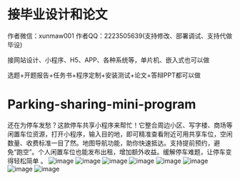 # 接毕业设计和论文
作者微信：xunmaw001  作者QQ：2223505639(支持修改、部署调试、支持代做毕设)

接网站设计、小程序、H5、APP、各种系统等，单片机、嵌入式也可以做

选题+开题报告+任务书+程序定制+安装测试+论文+答辩PPT都可以做
# Parking-sharing-mini-program
还在为停车发愁？这款停车共享小程序来帮忙！它整合周边小区、写字楼、商场等闲置车位资源，打开小程序，输入目的地，即可精准查看附近可用共享车位，空闲数量、收费标准一目了然。地图导航功能，助你快速抵达。支持提前预约，避免“跑空”。个人闲置车位也能发布出租，增加额外收益。缓解停车难题，让停车变得轻松简单 。 
![image](https://github.com/user-attachments/assets/62b2dfa9-6c45-4ca4-bc7b-97511cb3aef1)
![image](https://github.com/user-attachments/assets/d266a252-c5fe-4ad0-8b9b-b2f9438396b7)
![image](https://github.com/user-attachments/assets/b9600dfd-372d-49fd-a1a8-2406c33213f7)
![image](https://github.com/user-attachments/assets/2d7530a8-32a7-4f9a-81de-024a9698fe65)
![image](https://github.com/user-attachments/assets/4c2642f1-bd0b-4ae9-9630-336f1fa9fb2f)
![image](https://github.com/user-attachments/assets/3a41b84a-6f4e-4cb3-861a-b8c00cce2dd7)
![image](https://github.com/user-attachments/assets/f679a8a7-9c27-4f6f-93d2-9c4a411ddeea)
![image](https://github.com/user-attachments/assets/577f951c-ee1f-48ca-b595-63d8086494f6)
